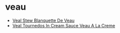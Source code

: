 # veau

 * [Veal Stew Blanquette De Veau](../../index/v/veal-stew-blanquette-de-veau-104763.json)
 * [Veal Tournedos In Cream Sauce Veau A La Creme](../../index/v/veal-tournedos-in-cream-sauce-veau-a-la-creme-104764.json)
